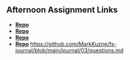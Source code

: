 ## Afternoon Assignment Links

* **[Repo](https://github.com/MarkKuzne/gamenight)** 
* **[Repo](https://github.com/MarkKuzne/vendr)**
* **[Repo](https://github.com/MarkKuzne/lateSummer23-gregslistMVC)**
* **[Repo](https://github.com/MarkKuzne/JungleJumble)**
https://github.com/MarkKuzne/fs-journal/blob/main/journal/03/questions.md
